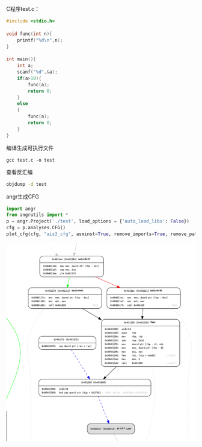 C程序test.c：
```c
#include <stdio.h>

void func(int n){
	printf("%d\n",n);
}

int main(){
	int a;
	scanf("%d",&a);
	if(a>10){
		func(a);
		return 0;
	}
	else
	{
		func(a);
		return 0;
	}
}
```

编译生成可执行文件

```
gcc test.c -o test
```

查看反汇编

```bash
objdump -d test
```

angr生成CFG

```python
import angr
from angrutils import *
p = angr.Project('./test', load_options = {'auto_load_libs': False})
cfg = p.analyses.CFG()
plot_cfg(cfg, "ais3_cfg", asminst=True, remove_imports=True, remove_path_terminator=True)
```

![](images/Pasted%20image%2020230814114115.png)